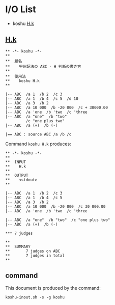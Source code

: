 # I/O List

- koshu [H.k](#hk)



## [H.k](H.k)

```
** -*- koshu -*-
**
**  題名
**    甲州記法の ABC - H 判断の書き方
**
**  使用法
**    koshu H.k
**

|-- ABC  /a 1  /b 2  /c 3
|-- ABC  /a 1  /b 4  /c 5  /d 10
|-- ABC  /a 3  /b 2
|-- ABC  /a 10 000  /b -20 000  /c + 30000.00
|-- ABC  /a 'one  /b 'two  /c 'three
|-- ABC  /a "one"  /b "two"
         /c "one plus two"
|-- ABC  /a (+)  /b (-)

|== ABC : source ABC /a /b /c

```

Command `koshu H.k` produces:

```
** -*- koshu -*-
**
**  INPUT
**    H.k
**
**  OUTPUT
**    <stdout>
**

|-- ABC  /a 1  /b 2  /c 3
|-- ABC  /a 1  /b 4  /c 5
|-- ABC  /a 3  /b 2
|-- ABC  /a 10 000  /b -20 000  /c 30 000.00
|-- ABC  /a 'one  /b 'two  /c 'three

|-- ABC  /a "one"  /b "two"  /c "one plus two"
|-- ABC  /a (+)  /b (-)

*** 7 judges

**
**  SUMMARY
**       7 judges on ABC
**       7 judges in total
**
```



## command

This document is produced by the command:

```
koshu-inout.sh -s -g koshu
```
